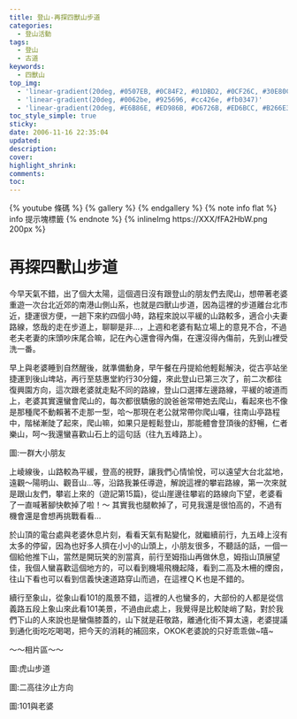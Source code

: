 ```yaml
---
title: 登山-再探四獸山步道
categories:
  - 登山活動
tags:
  - 登山
  - 古道
keywords:
  - 四獸山
top_img:
  - 'linear-gradient(20deg, #0507EB, #0C84F2, #01DBD2, #0CF26C, #30E80C)'
  - 'linear-gradient(20deg, #0062be, #925696, #cc426e, #fb0347)'
  - 'linear-gradient(20deg, #E6B86E, #ED986B, #D6726B, #ED6BCC, #B266E3)'
toc_style_simple: true
sticky: 
date: 2006-11-16 22:35:04
updated:
description:
cover:
highlight_shrink:
comments:
toc:
---
```


{% youtube 條碼 %}
{% gallery %}
{% endgallery %}
{% note info flat %}
info 提示塊標籤
{% endnote %}
{% inlineImg https://XXX/fFA2HbW.png 200px %}

# 再探四獸山步道

今早天氣不錯，出了個大太陽，這個週日沒有跟登山的朋友們去爬山，想帶著老婆重遊一次台北近郊的南港山側山系，也就是四獸山步道，因為這裡的步道離台北市近，捷運很方便，一趟下來約四個小時，路程來說以平緩的山路較多，適合小夫妻路線，悠哉的走在步道上，聊聊是非...，上週和老婆有點立場上的意見不合，不過老夫老妻的床頭吵床尾合嘛，記在內心還會得內傷，在還沒得內傷前，先到山裡受洗一番。

早上與老婆睡到自然醒後，就準備動身，早午餐在丹提給他輕鬆解決，從古亭站坐捷運到後山埤站，再行至慈惠堂約行30分鐘，來此登山已第三次了，前二次都往復興園方向，這次跟老婆就走點不同的路線，登山口選擇左邊路線，平緩的坡道而上，老婆其實還蠻會爬山的，每次都很驕傲的說爸爸常帶她去爬山，看起來也不像是那種爬不動賴著不走那一型，哈～那現在老公就常帶你爬山囉，往南山亭路程中，階梯漸陡了起來，爬山嘛，如果只是輕鬆登山，那能體會登頂後的舒暢，仁者樂山，呵～我還蠻喜歡山石上的這句話（往九五峰路上）。

圖:一群大小朋友

上崚線後，山路較為平緩，登高的視野，讓我們心情愉悅，可以遠望大台北盆地，遠觀～陽明山、觀音山...等，沿路我兼任導遊，解說這裡的攀岩路線，第一次來就是跟山友們，攀岩上來的（遊記第15篇)，從山崖邊往攀岩的路線向下望，老婆看了一直喊著腳快軟掉了啦！～ 其實我也腿軟掉了，可見我還是很怕高的，不過有機會還是會想再挑戰看看...

於山頂的電台處與老婆休息片刻，看看天氣有點變化，就繼續前行，九五峰上沒有太多的停留，因為也好多人擠在小小的山頭上，小朋友很多，不聽話的話，一個一個給他推下山，當然是開玩笑的別當真，前行至姆指山再做休息，姆指山頂展望佳，我個人蠻喜歡這個地方的，可以看到機場飛機起降，看到二高及木柵的煙囪，往山下看也可以看到信義快速道路穿山而過，在這裡ＱＫ也是不錯的。

續行至象山，從象山看101的風景不錯，這裡的人也蠻多的，大部份的人都是從信義路五段上象山來此看101美景，不過由此處上，我覺得是比較陡峭了點，對於我們下山的人來說也是蠻傷膝蓋的，山下就是莊敬路，離通化街不算太遠，老婆提議到通化街吃吃喝喝，把今天的消耗的補回來，OKOK老婆說的只好乖乖做~嘻~

～～相片區～～

圖:虎山步道

圖:二高往汐止方向

圖:101與老婆

